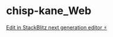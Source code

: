 # chisp-kane_Web

[Edit in StackBlitz next generation editor ⚡️](https://stackblitz.com/~/github.com/arcayne/chisp-kane_Web)